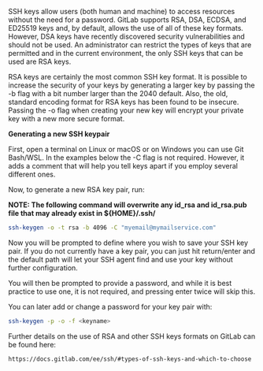 SSH keys allow users (both human and machine) to access resources without the need for a password. GitLab supports RSA, DSA, ECDSA, and ED25519 keys and, by default, allows the use of all of these key formats.  However, DSA keys have recently discovered security vulnerabilities and should not be used.  An administrator can restrict the types of keys that are permitted and in the current environment, the only SSH keys that can be used are RSA keys.

RSA keys are certainly the most common SSH key format.  It is possible to increase the security of your keys by generating a larger key by passing the -b flag with a bit number larger than the 2040 default.  Also, the old, standard encoding format for RSA keys has been found to be insecure.  Passing the -o flag when creating your new key will encrypt your private key with a new more secure format.

**Generating a new SSH keypair**

First, open a terminal on Linux or macOS or on Windows you can use Git Bash/WSL. In the examples below the -C flag is not required. However, it adds a comment that will help you tell keys apart if you employ several different ones.

Now, to generate a new RSA key pair, run:

**NOTE: The following command will overwrite any id_rsa and id_rsa.pub file that may already exist in ${HOME}/.ssh/**

``` bash
ssh-keygen -o -t rsa -b 4096 -C "myemail@mymailservice.com"
```

Now you will be prompted to define where you wish to save your SSH key pair.  If you do not currently have a key pair, you can just hit return/enter and the default path will let your SSH agent find and use your key without further configuration.

You will then be prompted to provide a password, and while it is best practice to use one, it is not required, and pressing enter twice will skip this.

You can later add or change a password for your key pair with:

```bash
ssh-keygen -p -o -f <keyname>
```

Further details on the use of RSA and other  SSH keys formats on GitLab can be found here:

```
https://docs.gitlab.com/ee/ssh/#types-of-ssh-keys-and-which-to-choose
```

